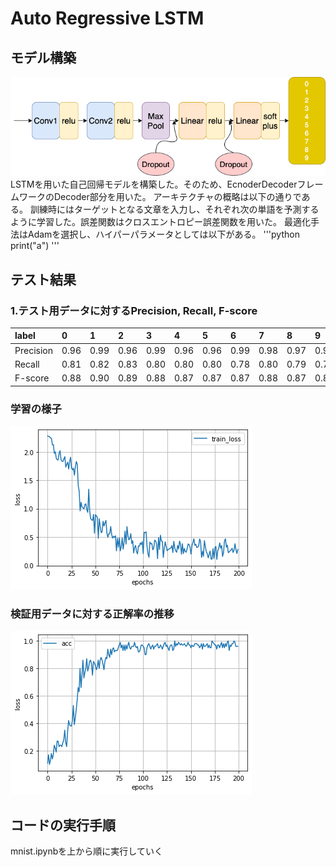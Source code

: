 # Auto Regressive LSTM 


## モデル構築
![model](https://github.com/Jumpei-Fujita/kadai1/blob/master/dentsu_cnn.png)<br>
LSTMを用いた自己回帰モデルを構築した。そのため、EcnoderDecoderフレームワークのDecoder部分を用いた。
アーキテクチャの概略は以下の通りである。
訓練時にはターゲットとなる文章を入力し、それぞれ次の単語を予測するように学習した。誤差関数はクロスエントロピー誤差関数を用いた。
最適化手法はAdamを選択し、ハイパーパラメータとしては以下がある。
'''python
print("a")
'''

## テスト結果
### 1.テスト用データに対するPrecision, Recall, F-score
|label|0|1|2|3|4|5|6|7|8|9|
|:--|:--|:--|:--|:--|:--|:--|:--|:--|:--|:--|
|Precision|0.96|0.99|0.96|0.99|0.96|0.96|0.99|0.98|0.97|0.98|
|Recall|0.81|0.82|0.83|0.80|0.80|0.80|0.78|0.80|0.79|0.79|
|F-score|0.88|0.90|0.89|0.88|0.87|0.87|0.87|0.88|0.87|0.88|

### 学習の様子
![model](https://github.com/Jumpei-Fujita/kadai1/blob/master/graph_loss.png)
### 検証用データに対する正解率の推移
![model](https://github.com/Jumpei-Fujita/kadai1/blob/master/graph.png)

## コードの実行手順
mnist.ipynbを上から順に実行していく


